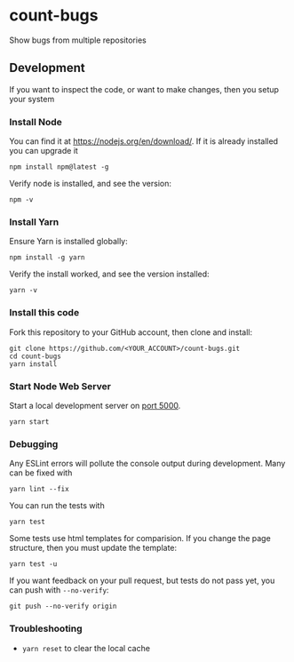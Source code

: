 # count-bugs

Show bugs from multiple repositories


## Development

If you want to inspect the code, or want to make changes, then you setup your system


### Install Node

You can find it at <https://nodejs.org/en/download/>.  If it is already installed you can upgrade it

```
npm install npm@latest -g

```
Verify node is installed, and see the version:

```
npm -v
```

### Install Yarn

Ensure Yarn is installed globally:

```
npm install -g yarn

```
Verify the install worked, and see the version installed: 

```
yarn -v
```

### Install this code

Fork this repository to your GitHub account, then clone and install:

```
git clone https://github.com/<YOUR_ACCOUNT>/count-bugs.git
cd count-bugs
yarn install
```

### Start Node Web Server

Start a local development server on [port 5000](http://localhost:5000). 

```
yarn start
```

### Debugging

Any ESLint errors will pollute the console output during development. Many can be fixed with 

```
yarn lint --fix
```

You can run the tests with

```
yarn test 
``` 

Some tests use html templates for comparision.  If you change the page structure, then you must update the template:
 
```
yarn test -u
```

If you want feedback on your pull request, but tests do not pass yet, you can push with `--no-verify`:

```
git push --no-verify origin
``` 


### Troubleshooting

- `yarn reset` to clear the local cache



